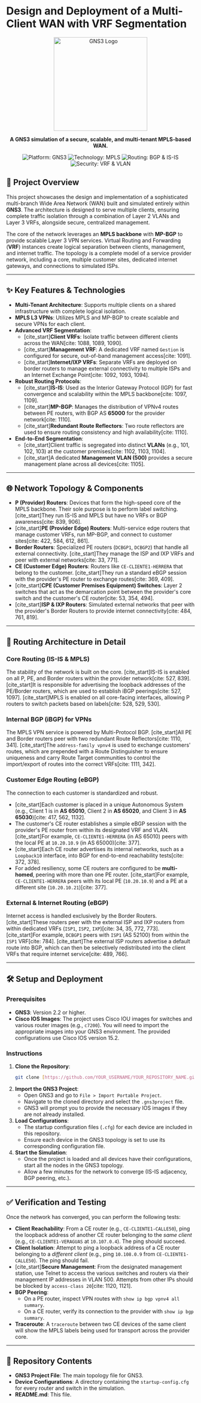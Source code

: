 # Design and Deployment of a Multi-Client WAN with VRF Segmentation

<p align="center">
  <img src="https://www.gns3.com/assets/images/logo-colour.svg" alt="GNS3 Logo" width="250">
</p>
<p align="center">
  <strong>A GNS3 simulation of a secure, scalable, and multi-tenant MPLS-based WAN.</strong>
</p>

<p align="center">
  <img src="https://img.shields.io/badge/Platform-GNS3-blue" alt="Platform: GNS3">
  <img src="https://img.shields.io/badge/Technology-MPLS-orange" alt="Technology: MPLS">
  <img src="https://img.shields.io/badge/Routing-MP--BGP%20%26%20IS--IS-green" alt="Routing: BGP & IS-IS">
  <img src="https://img.shields.io/badge/Security-VRF%20%26%20VLAN-red" alt="Security: VRF & VLAN">
</p>

## 📖 Project Overview

This project showcases the design and implementation of a sophisticated multi-branch Wide Area Network (WAN) built and simulated entirely within **GNS3**. The architecture is designed to serve multiple clients, ensuring complete traffic isolation through a combination of Layer 2 VLANs and Layer 3 VRFs, alongside secure, centralized management.

The core of the network leverages an **MPLS backbone** with **MP-BGP** to provide scalable Layer 3 VPN services. Virtual Routing and Forwarding (**VRF**) instances create logical separation between clients, management, and internet traffic. The topology is a complete model of a service provider network, including a core, multiple customer sites, dedicated internet gateways, and connections to simulated ISPs.

---

## ✨ Key Features & Technologies

* **Multi-Tenant Architecture**: Supports multiple clients on a shared infrastructure with complete logical isolation.
* **MPLS L3 VPNs**: Utilizes MPLS and MP-BGP to create scalable and secure VPNs for each client.
* **Advanced VRF Segmentation**:
    * [cite_start]**Client VRFs**: Isolate traffic between different clients across the WAN[cite: 1088, 1089, 1090].
    * [cite_start]**Management VRF**: A dedicated VRF named `Gestion` is configured for secure, out-of-band management access[cite: 1091].
    * [cite_start]**Internet/IXP VRFs**: Separate VRFs are deployed on border routers to manage external connectivity to multiple ISPs and an Internet Exchange Point[cite: 1092, 1093, 1094].
* **Robust Routing Protocols**:
    * [cite_start]**IS-IS**: Used as the Interior Gateway Protocol (IGP) for fast convergence and scalability within the MPLS backbone[cite: 1097, 1109].
    * [cite_start]**MP-BGP**: Manages the distribution of VPNv4 routes between PE routers, with BGP AS **65000** for the provider network[cite: 1110].
    * [cite_start]**Redundant Route Reflectors**: Two route reflectors are used to ensure routing consistency and high availability[cite: 1110].
* **End-to-End Segmentation**:
    * [cite_start]Client traffic is segregated into distinct **VLANs** (e.g., 101, 102, 103) at the customer premises[cite: 1102, 1103, 1104].
    * [cite_start]A dedicated **Management VLAN (500)** provides a secure management plane across all devices[cite: 1105].

---

## 🌐 Network Topology & Components

* **P (Provider) Routers**: Devices that form the high-speed core of the MPLS backbone. Their sole purpose is to perform label switching. [cite_start]They run IS-IS and MPLS but have no VRFs or BGP awareness[cite: 839, 906].
* [cite_start]**PE (Provider Edge) Routers**: Multi-service edge routers that manage customer VRFs, run MP-BGP, and connect to customer sites[cite: 422, 584, 612, 861].
* **Border Routers**: Specialized PE routers (`DCBGP1`, `DCBGP2`) that handle all external connectivity. [cite_start]They manage the ISP and IXP VRFs and peer with external networks[cite: 33, 771].
* **CE (Customer Edge) Routers**: Routers like `CE-CLIENTE1-HERRERA` that belong to the customer. [cite_start]They run a standard eBGP session with the provider's PE router to exchange routes[cite: 369, 409].
* [cite_start]**CPE (Customer Premises Equipment) Switches**: Layer 2 switches that act as the demarcation point between the provider's core switch and the customer's CE router[cite: 53, 354, 494].
* [cite_start]**ISP & IXP Routers**: Simulated external networks that peer with the provider's Border Routers to provide internet connectivity[cite: 484, 761, 819].

---

## 🔬 Routing Architecture in Detail

### Core Routing (IS-IS & MPLS)

The stability of the network is built on the core. [cite_start]IS-IS is enabled on all P, PE, and Border routers within the provider network[cite: 527, 839]. [cite_start]It is responsible for advertising the loopback addresses of the PE/Border routers, which are used to establish iBGP peerings[cite: 527, 1097]. [cite_start]MPLS is enabled on all core-facing interfaces, allowing P routers to switch packets based on labels[cite: 528, 529, 530].

### Internal BGP (iBGP) for VPNs

The MPLS VPN service is powered by Multi-Protocol BGP. [cite_start]All PE and Border routers peer with two redundant Route Reflectors[cite: 1110, 341]. [cite_start]The `address-family vpnv4` is used to exchange customers' routes, which are prepended with a Route Distinguisher to ensure uniqueness and carry Route Target communities to control the import/export of routes into the correct VRFs[cite: 1111, 342].

### Customer Edge Routing (eBGP)

The connection to each customer is standardized and robust.
* [cite_start]Each customer is placed in a unique Autonomous System (e.g., Client 1 is in **AS 65010**, Client 2 in **AS 65020**, and Client 3 in **AS 65030**)[cite: 417, 562, 1132].
* The customer's CE router establishes a simple eBGP session with the provider's PE router from within its designated VRF and VLAN. [cite_start]For example, `CE-CLIENTE1-HERRERA` (in AS 65010) peers with the local PE at `10.20.10.9` (in AS 65000)[cite: 377].
* [cite_start]Each CE router advertises its internal networks, such as a `Loopback10` interface, into BGP for end-to-end reachability tests[cite: 372, 378].
* For added resiliency, some CE routers are configured to be **multi-homed**, peering with more than one PE router. [cite_start]For example, `CE-CLIENTE1-HERRERA` peers with its local PE (`10.20.10.9`) and a PE at a different site (`10.20.10.21`)[cite: 377].

### External & Internet Routing (eBGP)

Internet access is handled exclusively by the Border Routers. [cite_start]These routers peer with the external ISP and IXP routers from within dedicated VRFs (`ISP1`, `ISP2`, `IXP`)[cite: 34, 35, 772, 773]. [cite_start]For example, `DCBGP1` peers with `ISP1` (AS 52100) from within the `ISP1` VRF[cite: 784]. [cite_start]The external ISP routers advertise a default route into BGP, which can then be selectively redistributed into the client VRFs that require internet service[cite: 489, 766].

---

## 🛠️ Setup and Deployment

### Prerequisites

* **GNS3**: Version 2.2 or higher.
* **Cisco IOS Images**: The project uses Cisco IOU images for switches and various router images (e.g., `c7200`). You will need to import the appropriate images into your GNS3 environment. The provided configurations use Cisco IOS version 15.2.

### Instructions

1.  **Clone the Repository**:
    ```bash
    git clone [https://github.com/YOUR_USERNAME/YOUR_REPOSITORY_NAME.git](https://github.com/YOUR_USERNAME/YOUR_REPOSITORY_NAME.git)
    ```
2.  **Import the GNS3 Project**:
    * Open GNS3 and go to `File > Import Portable Project`.
    * Navigate to the cloned directory and select the `.gns3project` file.
    * GNS3 will prompt you to provide the necessary IOS images if they are not already installed.
3.  **Load Configurations**:
    * The startup configuration files (`.cfg`) for each device are included in this repository.
    * Ensure each device in the GNS3 topology is set to use its corresponding configuration file.
4.  **Start the Simulation**:
    * Once the project is loaded and all devices have their configurations, start all the nodes in the GNS3 topology.
    * Allow a few minutes for the network to converge (IS-IS adjacency, BGP peering, etc.).

---

## ✅ Verification and Testing

Once the network has converged, you can perform the following tests:

* **Client Reachability**: From a CE router (e.g., `CE-CLIENTE1-CALLE50`), ping the loopback address of another CE router belonging to the *same client* (e.g., `CE-CLIENTE1-VERAGUAS` at `10.107.0.4`). The ping should succeed.
* **Client Isolation**: Attempt to ping a loopback address of a CE router belonging to a *different client* (e.g., ping `10.108.0.9` from `CE-CLIENTE1-CALLE50`). The ping should fail.
* [cite_start]**Secure Management**: From the designated management station, use Telnet to access the various switches and routers via their management IP addresses in VLAN 500. Attempts from other IPs should be blocked by `access-class 20`[cite: 1120, 1121].
* **BGP Peering**:
    * On a PE router, inspect VPN routes with `show ip bgp vpnv4 all summary`.
    * On a CE router, verify its connection to the provider with `show ip bgp summary`.
* **Traceroute**: A `traceroute` between two CE devices of the same client will show the MPLS labels being used for transport across the provider core.

---

## 📁 Repository Contents

* **GNS3 Project File**: The main topology file for GNS3.
* **Device Configurations**: A directory containing the `startup-config.cfg` for every router and switch in the simulation.
* **README.md**: This file.
